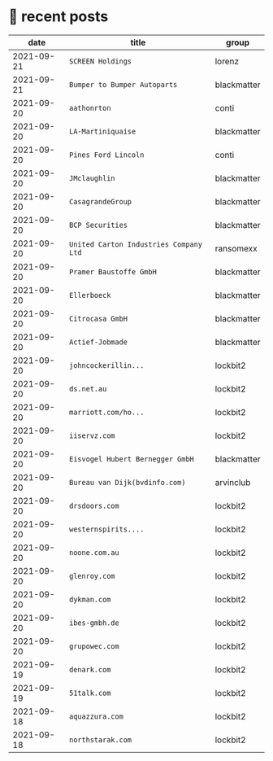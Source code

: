 # 📰 recent posts

| date | title | group |
|---|---|---|
| 2021-09-21 | `SCREEN Holdings` | lorenz |
| 2021-09-21 | `Bumper to Bumper Autoparts` | blackmatter |
| 2021-09-20 | `aathonrton` | conti |
| 2021-09-20 | `LA-Martiniquaise` | blackmatter |
| 2021-09-20 | `Pines Ford Lincoln` | conti |
| 2021-09-20 | `JMclaughlin` | blackmatter |
| 2021-09-20 | `CasagrandeGroup` | blackmatter |
| 2021-09-20 | `BCP Securities` | blackmatter |
| 2021-09-20 | `United Carton Industries Company Ltd` | ransomexx |
| 2021-09-20 | `Pramer Baustoffe GmbH` | blackmatter |
| 2021-09-20 | `Ellerboeck` | blackmatter |
| 2021-09-20 | `Citrocasa GmbH` | blackmatter |
| 2021-09-20 | `Actief-Jobmade` | blackmatter |
| 2021-09-20 | `johncockerillin... ` | lockbit2 |
| 2021-09-20 | `ds.net.au ` | lockbit2 |
| 2021-09-20 | `marriott.com/ho... ` | lockbit2 |
| 2021-09-20 | `iiservz.com ` | lockbit2 |
| 2021-09-20 | `Eisvogel Hubert Bernegger GmbH` | blackmatter |
| 2021-09-20 | `Bureau van Dijk(bvdinfo.com)` | arvinclub |
| 2021-09-20 | `drsdoors.com ` | lockbit2 |
| 2021-09-20 | `westernspirits.... ` | lockbit2 |
| 2021-09-20 | `noone.com.au ` | lockbit2 |
| 2021-09-20 | `glenroy.com ` | lockbit2 |
| 2021-09-20 | `dykman.com ` | lockbit2 |
| 2021-09-20 | `ibes-gmbh.de ` | lockbit2 |
| 2021-09-20 | `grupowec.com ` | lockbit2 |
| 2021-09-19 | `denark.com ` | lockbit2 |
| 2021-09-19 | `51talk.com ` | lockbit2 |
| 2021-09-18 | `aquazzura.com` | lockbit2 |
| 2021-09-18 | `northstarak.com ` | lockbit2 |
